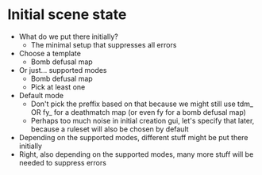 # Initial scene state

- What do we put there initially?
	- The minimal setup that suppresses all errors
- Choose a template
	- Bomb defusal map
- Or just... supported modes
	- Bomb defusal map
	- Pick at least one
- Default mode
	- Don't pick the preffix based on that because we might still use tdm_ OR fy_ for a deathmatch map (or even fy for a bomb defusal map)
	- Perhaps too much noise in initial creation gui, let's specify that later, because a ruleset will also be chosen by default
- Depending on the supported modes, different stuff might be put there initially
- Right, also depending on the supported modes, many more stuff will be needed to suppress errors
